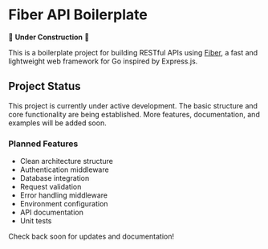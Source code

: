 # Fiber API Boilerplate

🚧 **Under Construction** 🚧

This is a boilerplate project for building RESTful APIs using [Fiber](https://gofiber.io/), a fast and lightweight web framework for Go inspired by Express.js.

## Project Status

This project is currently under active development. The basic structure and core functionality are being established. More features, documentation, and examples will be added soon.

### Planned Features

- Clean architecture structure
- Authentication middleware
- Database integration
- Request validation
- Error handling middleware
- Environment configuration
- API documentation
- Unit tests

Check back soon for updates and documentation!
